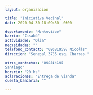 ```yaml
---
layout: organizacion

title: "Iniciativa Vecinal"
date: 2020-04-30 18:09:30 -0300

departamento: "Montevideo"
barrio: "Casabó"
actividades: "Olla"
necesidades: ""
telefono_contacto: "093819595 Nicolás"
direccion: "Senegal 3785 esq. Charcas."

otros_contactos: "098314195
Santiago"
horario: "20 hs"
aclaraciones: "Entrega de vianda"
cuenta_bancaria: ""

---
```

